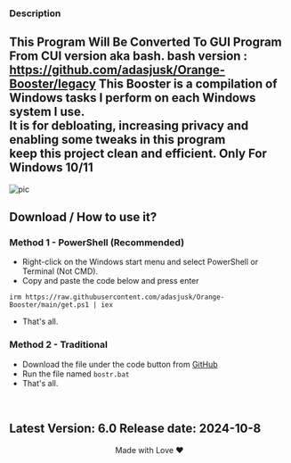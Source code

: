 ### Description
This Program Will Be Converted To GUI Program From CUI version aka bash. bash version : https://github.com/adasjusk/Orange-Booster/legacy
This Booster is a compilation of Windows tasks I perform on each Windows system I use.           
It is for debloating, increasing privacy and enabling some tweaks in this program           
keep this project clean and efficient.
Only For Windows 10/11
---
![pic](https://github.com/user-attachments/assets/71d6d717-e6d6-4212-aead-43ebd6e99aea)


## Download / How to use it?

### Method 1 - PowerShell (Recommended)

-   Right-click on the Windows start menu and select PowerShell or Terminal (Not CMD).
-   Copy and paste the code below and press enter  
```
irm https://raw.githubusercontent.com/adasjusk/Orange-Booster/main/get.ps1 | iex
``` 
-   That's all. 

### Method 2 - Traditional

-   Download the file under the code button from [GitHub](https://github.com/adasjusk/Orange-Booster)
-   Run the file named `bostr.bat`
-   That's all.
</br>

Latest Version: 6.0
Release date: 2024-10-8
---

<p align="center">Made with Love ❤️</p>
